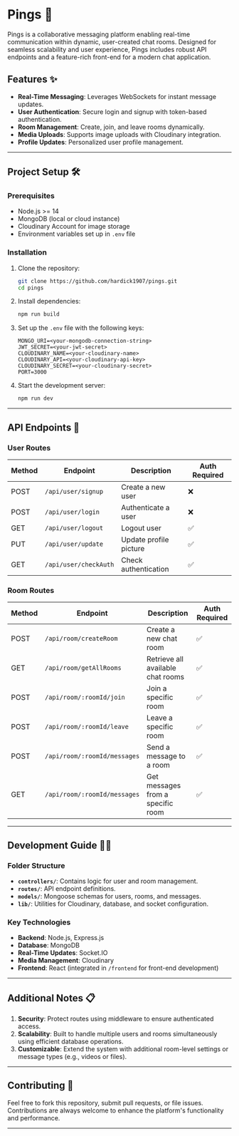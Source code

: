 # Pings 💬  
Pings is a collaborative messaging platform enabling real-time communication within dynamic, user-created chat rooms. Designed for seamless scalability and user experience, Pings includes robust API endpoints and a feature-rich front-end for a modern chat application.

## Features ✨  
- **Real-Time Messaging**: Leverages WebSockets for instant message updates.  
- **User Authentication**: Secure login and signup with token-based authentication.  
- **Room Management**: Create, join, and leave rooms dynamically.  
- **Media Uploads**: Supports image uploads with Cloudinary integration.  
- **Profile Updates**: Personalized user profile management.  

---

## Project Setup 🛠️  

### Prerequisites  
- Node.js >= 14  
- MongoDB (local or cloud instance)  
- Cloudinary Account for image storage  
- Environment variables set up in `.env` file  

### Installation  
1. Clone the repository:  
   ```bash  
   git clone https://github.com/hardick1907/pings.git  
   cd pings  
   ```  
2. Install dependencies:  
   ```bash  
   npm run build  
   ```  
3. Set up the `.env` file with the following keys:  
   ```env  
   MONGO_URI=<your-mongodb-connection-string>  
   JWT_SECRET=<your-jwt-secret>  
   CLOUDINARY_NAME=<your-cloudinary-name>  
   CLOUDINARY_API=<your-cloudinary-api-key>  
   CLOUDINARY_SECRET=<your-cloudinary-secret>  
   PORT=3000  
   ```  
4. Start the development server:  
   ```bash  
   npm run dev  
   ```  

---

## API Endpoints 📡  

### User Routes  
| Method | Endpoint          | Description               | Auth Required |  
|--------|-------------------|---------------------------|---------------|  
| POST   | `/api/user/signup` | Create a new user         | ❌             |  
| POST   | `/api/user/login`  | Authenticate a user       | ❌             |  
| GET    | `/api/user/logout` | Logout user               | ✅             |  
| PUT    | `/api/user/update` | Update profile picture    | ✅             |  
| GET    | `/api/user/checkAuth` | Check authentication  | ✅             |  

### Room Routes  
| Method | Endpoint               | Description                              | Auth Required |  
|--------|------------------------|------------------------------------------|---------------|  
| POST   | `/api/room/createRoom` | Create a new chat room                   | ✅             |  
| GET    | `/api/room/getAllRooms`| Retrieve all available chat rooms        | ✅             |  
| POST   | `/api/room/:roomId/join` | Join a specific room                   | ✅             |  
| POST   | `/api/room/:roomId/leave` | Leave a specific room                  | ✅             |  
| POST   | `/api/room/:roomId/messages` | Send a message to a room             | ✅             |  
| GET    | `/api/room/:roomId/messages` | Get messages from a specific room    | ✅             |  

---

## Development Guide 👨‍💻  

### Folder Structure  
- **`controllers/`**: Contains logic for user and room management.  
- **`routes/`**: API endpoint definitions.  
- **`models/`**: Mongoose schemas for users, rooms, and messages.  
- **`lib/`**: Utilities for Cloudinary, database, and socket configuration.  

### Key Technologies  
- **Backend**: Node.js, Express.js  
- **Database**: MongoDB  
- **Real-Time Updates**: Socket.IO  
- **Media Management**: Cloudinary  
- **Frontend**: React (integrated in `/frontend` for front-end development)  

---

## Additional Notes 📋  
1. **Security**: Protect routes using middleware to ensure authenticated access.  
2. **Scalability**: Built to handle multiple users and rooms simultaneously using efficient database operations.  
3. **Customizable**: Extend the system with additional room-level settings or message types (e.g., videos or files).  

---

## Contributing 🤝  
Feel free to fork this repository, submit pull requests, or file issues. Contributions are always welcome to enhance the platform's functionality and performance.

---
